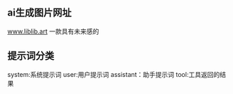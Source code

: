 ## ai生成图片网址

www.liblib.art
一款具有未来感的

## 提示词分类

system:系统提示词
user:用户提示词
assistant：助手提示词
tool:工具返回的结果
